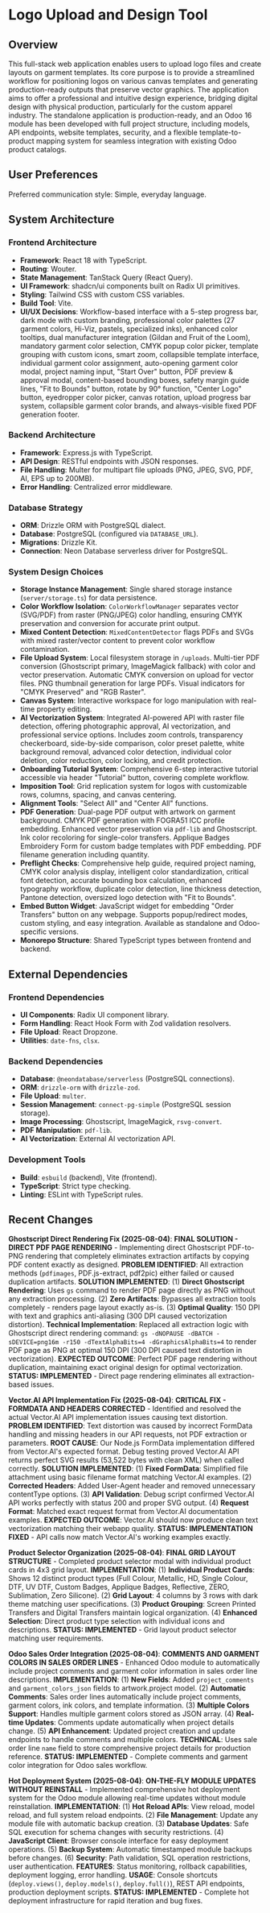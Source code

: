 # Logo Upload and Design Tool

## Overview
This full-stack web application enables users to upload logo files and create layouts on garment templates. Its core purpose is to provide a streamlined workflow for positioning logos on various canvas templates and generating production-ready outputs that preserve vector graphics. The application aims to offer a professional and intuitive design experience, bridging digital design with physical production, particularly for the custom apparel industry. The standalone application is production-ready, and an Odoo 16 module has been developed with full project structure, including models, API endpoints, website templates, security, and a flexible template-to-product mapping system for seamless integration with existing Odoo product catalogs.

## User Preferences
Preferred communication style: Simple, everyday language.

## System Architecture

### Frontend Architecture
- **Framework**: React 18 with TypeScript.
- **Routing**: Wouter.
- **State Management**: TanStack Query (React Query).
- **UI Framework**: shadcn/ui components built on Radix UI primitives.
- **Styling**: Tailwind CSS with custom CSS variables.
- **Build Tool**: Vite.
- **UI/UX Decisions**: Workflow-based interface with a 5-step progress bar, dark mode with custom branding, professional color palettes (27 garment colors, Hi-Viz, pastels, specialized inks), enhanced color tooltips, dual manufacturer integration (Gildan and Fruit of the Loom), mandatory garment color selection, CMYK popup color picker, template grouping with custom icons, smart zoom, collapsible template interface, individual garment color assignment, auto-opening garment color modal, project naming input, "Start Over" button, PDF preview & approval modal, content-based bounding boxes, safety margin guide lines, "Fit to Bounds" button, rotate by 90° function, "Center Logo" button, eyedropper color picker, canvas rotation, upload progress bar system, collapsible garment color brands, and always-visible fixed PDF generation footer.

### Backend Architecture
- **Framework**: Express.js with TypeScript.
- **API Design**: RESTful endpoints with JSON responses.
- **File Handling**: Multer for multipart file uploads (PNG, JPEG, SVG, PDF, AI, EPS up to 200MB).
- **Error Handling**: Centralized error middleware.

### Database Strategy
- **ORM**: Drizzle ORM with PostgreSQL dialect.
- **Database**: PostgreSQL (configured via `DATABASE_URL`).
- **Migrations**: Drizzle Kit.
- **Connection**: Neon Database serverless driver for PostgreSQL.

### System Design Choices
- **Storage Instance Management**: Single shared storage instance (`server/storage.ts`) for data persistence.
- **Color Workflow Isolation**: `ColorWorkflowManager` separates vector (SVG/PDF) from raster (PNG/JPEG) color handling, ensuring CMYK preservation and conversion for accurate print output.
- **Mixed Content Detection**: `MixedContentDetector` flags PDFs and SVGs with mixed raster/vector content to prevent color workflow contamination.
- **File Upload System**: Local filesystem storage in `/uploads`. Multi-tier PDF conversion (Ghostscript primary, ImageMagick fallback) with color and vector preservation. Automatic CMYK conversion on upload for vector files. PNG thumbnail generation for large PDFs. Visual indicators for "CMYK Preserved" and "RGB Raster".
- **Canvas System**: Interactive workspace for logo manipulation with real-time property editing.
- **AI Vectorization System**: Integrated AI-powered API with raster file detection, offering photographic approval, AI vectorization, and professional service options. Includes zoom controls, transparency checkerboard, side-by-side comparison, color preset palette, white background removal, advanced color detection, individual color deletion, color reduction, color locking, and credit protection.
- **Onboarding Tutorial System**: Comprehensive 6-step interactive tutorial accessible via header "Tutorial" button, covering complete workflow.
- **Imposition Tool**: Grid replication system for logos with customizable rows, columns, spacing, and canvas centering.
- **Alignment Tools**: "Select All" and "Center All" functions.
- **PDF Generation**: Dual-page PDF output with artwork on garment background. CMYK PDF generation with FOGRA51 ICC profile embedding. Enhanced vector preservation via `pdf-lib` and Ghostscript. Ink color recoloring for single-color transfers. Applique Badges Embroidery Form for custom badge templates with PDF embedding. PDF filename generation including quantity.
- **Preflight Checks**: Comprehensive help guide, required project naming, CMYK color analysis display, intelligent color standardization, critical font detection, accurate bounding box calculation, enhanced typography workflow, duplicate color detection, line thickness detection, Pantone detection, oversized logo detection with "Fit to Bounds".
- **Embed Button Widget**: JavaScript widget for embedding "Order Transfers" button on any webpage. Supports popup/redirect modes, custom styling, and easy integration. Available as standalone and Odoo-specific versions.
- **Monorepo Structure**: Shared TypeScript types between frontend and backend.

## External Dependencies

### Frontend Dependencies
- **UI Components**: Radix UI component library.
- **Form Handling**: React Hook Form with Zod validation resolvers.
- **File Upload**: React Dropzone.
- **Utilities**: `date-fns`, `clsx`.

### Backend Dependencies
- **Database**: `@neondatabase/serverless` (PostgreSQL connections).
- **ORM**: `drizzle-orm` with `drizzle-zod`.
- **File Upload**: `multer`.
- **Session Management**: `connect-pg-simple` (PostgreSQL session storage).
- **Image Processing**: Ghostscript, ImageMagick, `rsvg-convert`.
- **PDF Manipulation**: `pdf-lib`.
- **AI Vectorization**: External AI vectorization API.

### Development Tools
- **Build**: `esbuild` (backend), Vite (frontend).
- **TypeScript**: Strict type checking.
- **Linting**: ESLint with TypeScript rules.

## Recent Changes

**Ghostscript Direct Rendering Fix (2025-08-04)**: **FINAL SOLUTION - DIRECT PDF PAGE RENDERING** - Implementing direct Ghostscript PDF-to-PNG rendering that completely eliminates extraction artifacts by copying PDF content exactly as designed. **PROBLEM IDENTIFIED**: All extraction methods (`pdfimages`, PDF.js-extract, pdf2pic) either failed or caused duplication artifacts. **SOLUTION IMPLEMENTED**: (1) **Direct Ghostscript Rendering**: Uses `gs` command to render PDF page directly as PNG without any extraction processing. (2) **Zero Artifacts**: Bypasses all extraction tools completely - renders page layout exactly as-is. (3) **Optimal Quality**: 150 DPI with text and graphics anti-aliasing (300 DPI caused vectorization distortion). **Technical Implementation**: Replaced all extraction logic with Ghostscript direct rendering command: `gs -dNOPAUSE -dBATCH -sDEVICE=png16m -r150 -dTextAlphaBits=4 -dGraphicsAlphaBits=4` to render PDF page as PNG at optimal 150 DPI (300 DPI caused text distortion in vectorization). **EXPECTED OUTCOME**: Perfect PDF page rendering without duplication, maintaining exact original design for optimal vectorization. **STATUS: IMPLEMENTED** - Direct page rendering eliminates all extraction-based issues.

**Vector.AI API Implementation Fix (2025-08-04)**: **CRITICAL FIX - FORMDATA AND HEADERS CORRECTED** - Identified and resolved the actual Vector.AI API implementation issues causing text distortion. **PROBLEM IDENTIFIED**: Text distortion was caused by incorrect FormData handling and missing headers in our API requests, not PDF extraction or parameters. **ROOT CAUSE**: Our Node.js FormData implementation differed from Vector.AI's expected format. Debug testing proved Vector.AI API returns perfect SVG results (53,522 bytes with clean XML) when called correctly. **SOLUTION IMPLEMENTED**: (1) **Fixed FormData**: Simplified file attachment using basic filename format matching Vector.AI examples. (2) **Corrected Headers**: Added User-Agent header and removed unnecessary contentType options. (3) **API Validation**: Debug script confirmed Vector.AI API works perfectly with status 200 and proper SVG output. (4) **Request Format**: Matched exact request format from Vector.AI documentation examples. **EXPECTED OUTCOME**: Vector.AI should now produce clean text vectorization matching their webapp quality. **STATUS: IMPLEMENTATION FIXED** - API calls now match Vector.AI's working examples exactly.

**Product Selector Organization (2025-08-04)**: **FINAL GRID LAYOUT STRUCTURE** - Completed product selector modal with individual product cards in 4x3 grid layout. **IMPLEMENTATION**: (1) **Individual Product Cards**: Shows 12 distinct product types (Full Colour, Metallic, HD, Single Colour, DTF, UV DTF, Custom Badges, Applique Badges, Reflective, ZERO, Sublimation, Zero Silicone). (2) **Grid Layout**: 4 columns by 3 rows with dark theme matching user specifications. (3) **Product Grouping**: Screen Printed Transfers and Digital Transfers maintain logical organization. (4) **Enhanced Selection**: Direct product type selection with individual icons and descriptions. **STATUS: IMPLEMENTED** - Grid layout product selector matching user requirements.

**Odoo Sales Order Integration (2025-08-04)**: **COMMENTS AND GARMENT COLORS IN SALES ORDER LINES** - Enhanced Odoo module to automatically include project comments and garment color information in sales order line descriptions. **IMPLEMENTATION**: (1) **New Fields**: Added `project_comments` and `garment_colors_json` fields to artwork.project model. (2) **Automatic Comments**: Sales order lines automatically include project comments, garment colors, ink colors, and template information. (3) **Multiple Colors Support**: Handles multiple garment colors stored as JSON array. (4) **Real-time Updates**: Comments update automatically when project details change. (5) **API Enhancement**: Updated project creation and update endpoints to handle comments and multiple colors. **TECHNICAL**: Uses sale order line `name` field to store comprehensive project details for production reference. **STATUS: IMPLEMENTED** - Complete comments and garment color integration for Odoo sales workflow.

**Hot Deployment System (2025-08-04)**: **ON-THE-FLY MODULE UPDATES WITHOUT REINSTALL** - Implemented comprehensive hot deployment system for the Odoo module allowing real-time updates without module reinstallation. **IMPLEMENTATION**: (1) **Hot Reload APIs**: View reload, model reload, and full system reload endpoints. (2) **File Management**: Update any module file with automatic backup creation. (3) **Database Updates**: Safe SQL execution for schema changes with security restrictions. (4) **JavaScript Client**: Browser console interface for easy deployment operations. (5) **Backup System**: Automatic timestamped module backups before changes. (6) **Security**: Path validation, SQL operation restrictions, user authentication. **FEATURES**: Status monitoring, rollback capabilities, deployment logging, error handling. **USAGE**: Console shortcuts (`deploy.views()`, `deploy.models()`, `deploy.full()`), REST API endpoints, production deployment scripts. **STATUS: IMPLEMENTED** - Complete hot deployment infrastructure for rapid iteration and bug fixes.
